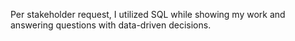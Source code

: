 Per stakeholder request, I utilized SQL while showing my work and answering questions with data-driven decisions.
